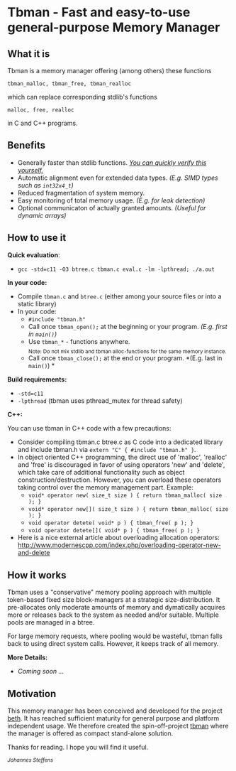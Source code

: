 # Tbman - Fast and easy-to-use general-purpose Memory Manager

## What it is
Tbman is a memory manager offering (among others) these functions 

`tbman_malloc, tbman_free, tbman_realloc`

which can replace corresponding stdlib's functions

`malloc, free, realloc`

in C and C++ programs.

## Benefits
* Generally faster than stdlib functions. [*You can quickly verify this yourself.*](#how-to-use-it)
* Automatic alignment even for extended data types. *(E.g. SIMD types such as `int32x4_t`)*
* Reduced fragmentation of system memory.
* Easy monitoring of total memory usage. *(E.g. for leak detection)*
* Optional communicaton of actually granted amounts. *(Useful for dynamic arrays)*

## How to use it
**Quick evaluation**:
* `gcc -std=c11 -O3 btree.c tbman.c eval.c -lm -lpthread; ./a.out`

**In your code:**
* Compile `tbman.c` and `btree.c` (either among your source files or into a static library)
* In your code: 
  * `#include "tbman.h"`
  * Call once `tbman_open();` at the beginning or your program. *(E.g. first in `main()`)*
  * Use `tbman_*` - functions anywhere. 
    <br><sub>Note: Do not mix stdlib and tbman alloc-functions for the same memory instance.</sub>
  * Call once `tbman_close();` at the end or your program. *(E.g. last in `main()`) *

**Build requirements:**
* `-std=c11`
* `-lpthread`  (tbman uses pthread_mutex for thread safety)

**C++:**

You can use tbman in C++ code with a few precautions:
* Consider compiling tbman.c btree.c as C code into a dedicated library and include tbman.h via `extern "C" { #include "tbman.h" }`.
* In object oriented C++ programming, the direct use of 'malloc', 'realloc' and 'free' is discouraged in favor of using operators 'new' and 'delete', which take care of additional functionality such as object construction/destruction. However, you can overload these operators taking control over the memory management part. Example:
   * `void* operator new( size_t size ) { return tbman_malloc( size ); }`
   * `void* operator new[]( size_t size ) { return tbman_malloc( size ); }`
   * `void operator detete( void* p ) { tbman_free( p ); }`
   * `void operator detete[]( void* p ) { tbman_free( p ); }`
* Here is a nice external article about overloading allocation operators: http://www.modernescpp.com/index.php/overloading-operator-new-and-delete
   
## How it works
Tbman uses a "conservative" memory pooling approach with multiple token-based fixed size block-managers at a strategic size-distribution. It pre-allocates only moderate amounts of memory and dymatically acquires more or releases back to the system as needed and/or suitable. Multiple pools are managed in a btree.

For large memory requests, where pooling would be wasteful, tbman falls back to using direct system calls. However, it keeps track of all memory.

**More Details:**
* *Coming soon ...*

## Motivation
This memory manager has been conceived and developed for the project [beth](https://github.com/johsteffens/beth). It has reached sufficient maturity for general purpose and platform independent usage. We therefore created the spin-off-project [tbman](https://github.com/johsteffens/tbman) where the manager is offered as compact stand-alone solution.

Thanks for reading. I hope you will find it useful.

<sub>*Johannes Steffens*</sub>
